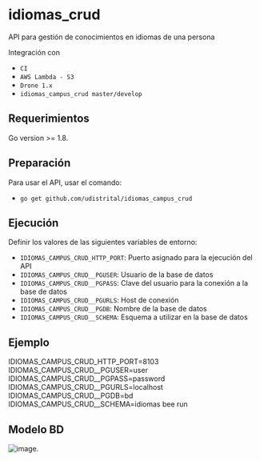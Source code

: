 
# idiomas_crud
API para gestión de conocimientos en idiomas de una persona

Integración con

 - `CI`
 - `AWS Lambda - S3`
 - `Drone 1.x`
 - `idiomas_campus_crud master/develop`

## Requerimientos
Go version >= 1.8.

## Preparación
Para usar el API, usar el comando:

 - `go get github.com/udistrital/idiomas_campus_crud`

## Ejecución
Definir los valores de las siguientes variables de entorno:

 - `IDIOMAS_CAMPUS_CRUD_HTTP_PORT`: Puerto asignado para la ejecución del API
 - `IDIOMAS_CAMPUS_CRUD__PGUSER`: Usuario de la base de datos
 - `IDIOMAS_CAMPUS_CRUD__PGPASS`: Clave del usuario para la conexión a la base de datos  
 - `IDIOMAS_CAMPUS_CRUD__PGURLS`: Host de conexión
 - `IDIOMAS_CAMPUS_CRUD__PGDB`: Nombre de la base de datos
 - `IDIOMAS_CAMPUS_CRUD__SCHEMA`: Esquema a utilizar en la base de datos

## Ejemplo
IDIOMAS_CAMPUS_CRUD_HTTP_PORT=8103 IDIOMAS_CAMPUS_CRUD__PGUSER=user IDIOMAS_CAMPUS_CRUD__PGPASS=password IDIOMAS_CAMPUS_CRUD__PGURLS=localhost IDIOMAS_CAMPUS_CRUD__PGDB=bd IDIOMAS_CAMPUS_CRUD__SCHEMA=idiomas bee run

## Modelo BD
![image](https://github.com/udistrital/idiomas_crud/blob/develop/modelo_idiomas_crud.png).

